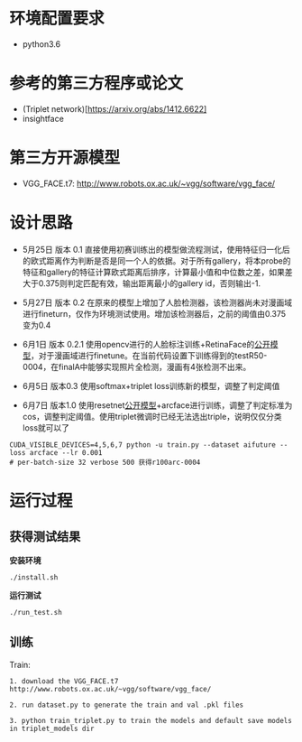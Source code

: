 # 环境配置要求

* python3.6

# 参考的第三方程序或论文
* (Triplet network)[https://arxiv.org/abs/1412.6622]
* insightface
# 第三方开源模型
* VGG_FACE.t7: http://www.robots.ox.ac.uk/~vgg/software/vgg_face/

# 设计思路
* 5月25日 版本 0.1
直接使用初赛训练出的模型做流程测试，使用特征归一化后的欧式距离作为判断是否是同一个人的依据。对于所有gallery，将本probe的特征和gallery的特征计算欧式距离后排序，计算最小值和中位数之差，如果差大于0.375则判定匹配有效，输出距离最小的gallery id，否则输出-1.

* 5月27日 版本 0.2
在原来的模型上增加了人脸检测器，该检测器尚未对漫画域进行fineturn，仅作为环境测试使用。增加该检测器后，之前的阈值由0.375变为0.4

* 6月1日 版本 0.2.1
使用opencv进行的人脸标注训练+RetinaFace的[公开模型](https://pan.baidu.com/s/1C6nKq122gJxRhb37vK0_LQ)，对于漫画域进行finetune。在当前代码设置下训练得到的testR50-0004，在finalA中能够实现照片全检测，漫画有4张检测不出来。

* 6月5日 版本0.3
使用softmax+triplet loss训练新的模型，调整了判定阈值

* 6月7日 版本1.0
使用resetnet[公开模型](https://pan.baidu.com/s/1wuRTf2YIsKt76TxFufsRNA)+arcface进行训练，调整了判定标准为cos，调整判定阈值。使用triplet微调时已经无法选出triple，说明仅仅分类loss就可以了
```
CUDA_VISIBLE_DEVICES=4,5,6,7 python -u train.py --dataset aifuture --loss arcface --lr 0.001
# per-batch-size 32 verbose 500 获得r100arc-0004
```

# 运行过程
## 获得测试结果
**安装环境**
```
./install.sh
```
**运行测试**
```
./run_test.sh
```

## 训练
Train:

	1. download the VGG_FACE.t7 http://www.robots.ox.ac.uk/~vgg/software/vgg_face/
	
    2. run dataset.py to generate the train and val .pkl files
    
    3. python train_triplet.py to train the models and default save models in triplet_models dir


